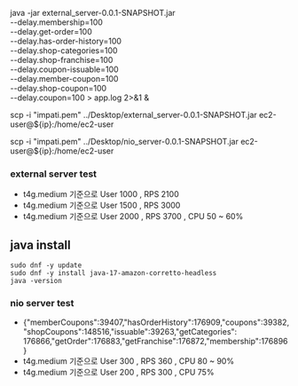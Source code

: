 java -jar external_server-0.0.1-SNAPSHOT.jar \
--delay.membership=100 \
--delay.get-order=100 \
--delay.has-order-history=100 \
--delay.shop-categories=100 \
--delay.shop-franchise=100 \
--delay.coupon-issuable=100 \
--delay.member-coupon=100 \
--delay.shop-coupon=100 \
--delay.coupon=100 > app.log 2>&1 &

scp -i "impati.pem" ../Desktop/external_server-0.0.1-SNAPSHOT.jar
ec2-user@${ip}:/home/ec2-user

scp -i "impati.pem" ../Desktop/nio_server-0.0.1-SNAPSHOT.jar
ec2-user@${ip}:/home/ec2-user

### external server test

- t4g.medium 기준으로 User 1000 , RPS 2100
- t4g.medium 기준으로 User 1500 , RPS 3000
- t4g.medium 기준으로 User 2000 , RPS 3700 , CPU 50 ~ 60%

## java install

```
sudo dnf -y update
sudo dnf -y install java-17-amazon-corretto-headless
java -version
```

### nio server test

- {"memberCoupons":39407,"hasOrderHistory":176909,"coupons":39382,"shopCoupons":148516,"issuable":39263,"getCategories":
  176866,"getOrder":176883,"getFranchise":176872,"membership":176896}
- t4g.medium 기준으로 User 300 , RPS 360 , CPU 80 ~ 90%
- t4g.medium 기준으로 User 200 , RPS 300 , CPU 75%
